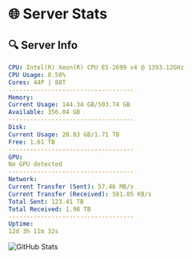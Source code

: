 # 🌐 Server Stats
## 🔍 Server Info
```yaml
CPU: Intel(R) Xeon(R) CPU E5-2699 v4 @ 1393.12GHz
CPU Usage: 0.50%
Cores: 44P | 88T
-----------------------------------
Memory:
Current Usage: 144.34 GB/503.74 GB
Available: 356.04 GB
-----------------------------------
Disk:
Current Usage: 20.83 GB/1.71 TB
Free: 1.61 TB
-----------------------------------
GPU:
No GPU detected
-----------------------------------
Network:
Current Transfer (Sent): 57.46 MB/s
Current Transfer (Received): 581.05 KB/s
Total Sent: 123.41 TB
Total Received: 1.98 TB
-----------------------------------
Uptime:
12d 3h 11m 32s
```
![GitHub Stats](https://img.shields.io/badge/Updated-2025-02-20_01:54:50-blue)